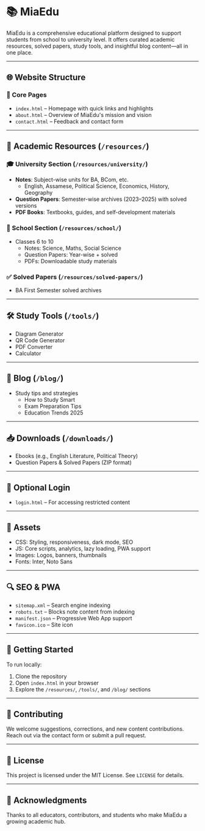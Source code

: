 # 📚 MiaEdu

MiaEdu is a comprehensive educational platform designed to support students from school to university level. It offers curated academic resources, solved papers, study tools, and insightful blog content—all in one place.

---

## 🌐 Website Structure

### 🔹 Core Pages
- `index.html` – Homepage with quick links and highlights
- `about.html` – Overview of MiaEdu's mission and vision
- `contact.html` – Feedback and contact form

---

## 📘 Academic Resources (`/resources/`)

### 🎓 University Section (`/resources/university/`)
- **Notes**: Subject-wise units for BA, BCom, etc.
  - English, Assamese, Political Science, Economics, History, Geography
- **Question Papers**: Semester-wise archives (2023–2025) with solved versions
- **PDF Books**: Textbooks, guides, and self-development materials

### 🏫 School Section (`/resources/school/`)
- Classes 6 to 10
  - Notes: Science, Maths, Social Science
  - Question Papers: Year-wise + solved
  - PDFs: Downloadable study materials

### ✅ Solved Papers (`/resources/solved-papers/`)
- BA First Semester solved archives

---

## 🛠️ Study Tools (`/tools/`)
- Diagram Generator
- QR Code Generator
- PDF Converter
- Calculator

---

## 📝 Blog (`/blog/`)
- Study tips and strategies
  - How to Study Smart
  - Exam Preparation Tips
  - Education Trends 2025

---

## 📥 Downloads (`/downloads/`)
- Ebooks (e.g., English Literature, Political Theory)
- Question Papers & Solved Papers (ZIP format)

---

## 🔐 Optional Login
- `login.html` – For accessing restricted content

---

## 🎨 Assets
- CSS: Styling, responsiveness, dark mode, SEO
- JS: Core scripts, analytics, lazy loading, PWA support
- Images: Logos, banners, thumbnails
- Fonts: Inter, Noto Sans

---

## 🔍 SEO & PWA
- `sitemap.xml` – Search engine indexing
- `robots.txt` – Blocks note content from indexing
- `manifest.json` – Progressive Web App support
- `favicon.ico` – Site icon

---

## 🚀 Getting Started

To run locally:
1. Clone the repository
2. Open `index.html` in your browser
3. Explore the `/resources/`, `/tools/`, and `/blog/` sections

---

## 📣 Contributing

We welcome suggestions, corrections, and new content contributions. Reach out via the contact form or submit a pull request.

---

## 📄 License

This project is licensed under the MIT License. See `LICENSE` for details.

---

## 🙌 Acknowledgments

Thanks to all educators, contributors, and students who make MiaEdu a growing academic hub.
